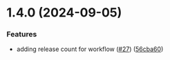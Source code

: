 # 1.4.0 (2024-09-05)


### Features

* adding release count for workflow ([#27](https://github.com/vinay-20/go-todo-api/issues/27)) ([56cba60](https://github.com/vinay-20/go-todo-api/commit/56cba606c275aa131431ede16933de7f93411fd8))



